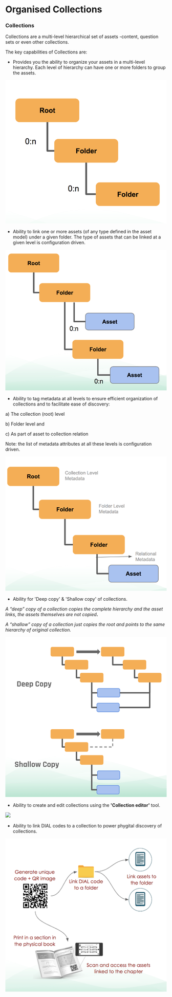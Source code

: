 # Organised Collections

### Collections

Collections are a multi-level hierarchical set of assets -content, question sets or even other collections.

The key capabilities of Collections are:

* Provides you the ability to organize your assets in a multi-level hierarchy. Each level of hierarchy can have one or more folders to group the assets.

![](<../../.gitbook/assets/Screen Shot 2022-03-24 at 3.45.35 PM.png>)

* Ability to link one or more assets (of any type defined in the asset model) under a given folder. The type of assets that can be linked at a given level is configuration driven.

![](<../../.gitbook/assets/Screen Shot 2022-03-24 at 3.50.12 PM.png>)

* Ability to tag metadata at all levels to ensure efficient organization of collections and to facilitate ease of discovery:

&#x20;      a) The collection (root) level&#x20;

&#x20;      b) Folder level and&#x20;

&#x20;      c) As part of asset to collection relation

Note: the list of metadata attributes at all these levels is configuration driven.

![](<../../.gitbook/assets/Screen Shot 2022-03-24 at 3.52.32 PM.png>)

* Ability for 'Deep copy' & 'Shallow copy' of collections.

_A “deep” copy of a collection copies the complete hierarchy and the asset links, the assets themselves are not copied_**.**

_A “shallow” copy of a collection just copies the root and points to the same hierarchy of original collection._

![](<../../.gitbook/assets/Screen Shot 2022-03-24 at 3.59.54 PM.png>)

* Ability to create and edit collections using the **'Collection editor'** tool.

![](https://lh6.googleusercontent.com/7wDW9vjirHry1KZFV2necvZtXTH-eogpts8uMqKNv16nxVbO6m9urshvD9v71HZM7pRtySPAuzShUesALXaIS7Wq4SRNA1LNelyNeA6fS7yrsmICFlbmOGLw4FSb07t2ohj46bbXwxY)

* Ability to link DIAL codes to a collection to power phygital discovery of collections.

![](<../../.gitbook/assets/Screen Shot 2022-03-24 at 4.06.05 PM.png>)
